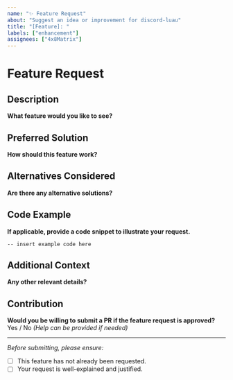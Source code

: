 ```yaml
---
name: "✨ Feature Request"
about: "Suggest an idea or improvement for discord-luau"
title: "[Feature]: "
labels: ["enhancement"]
assignees: ["4x8Matrix"]
---
```


# Feature Request

## Description
**What feature would you like to see?**  
<!-- Provide a clear and concise description of your feature request. If it's related to a problem, explain the problem as well. -->

## Preferred Solution
**How should this feature work?**  
<!-- Describe the ideal implementation of the feature. -->

## Alternatives Considered
**Are there any alternative solutions?**  
<!-- List alternative approaches you have considered and why they may or may not be suitable. -->

## Code Example
**If applicable, provide a code snippet to illustrate your request.**  
<!-- Code snippets or links to relevant implementations can be included here. -->

```luau
-- insert example code here
```

## Additional Context
**Any other relevant details?**  
<!-- Related issues, use cases, screenshots, Stack Overflow/forum links, OS details if applicable, etc. -->

## Contribution
**Would you be willing to submit a PR if the feature request is approved?**  
Yes / No _(Help can be provided if needed)_

---

*Before submitting, please ensure:*
- [ ] This feature has not already been requested.
- [ ] Your request is well-explained and justified.
